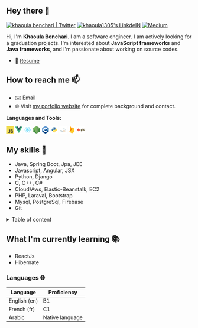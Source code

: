 ## Hey there 👋



<p>
  <a href="https://twitter.com/khaoulabenchari" target="_blank"><img alt="khaoula benchari | Twitter" src="https://img.shields.io/badge/twitter-%231DA1F2.svg?&style=for-the-badge&logo=twitter&logoColor=white" /></a> 
  <a href="https://www.linkedin.com/in/khaoula1305" target="_blank"><img alt="khaoula1305's LinkdeIN" src="https://img.shields.io/badge/linkedin-%230077B5.svg?&style=for-the-badge&logo=linkedin&logoColor=white" /></a> <a href="https://medium.com/@khaoula1305" target="_blank"><img alt="Medium" src="https://img.shields.io/badge/medium-%2312100E.svg?&style=for-the-badge&logo=medium&logoColor=white" /></a>
</p>




Hi, I'm **Khaoula Benchari**. I am a software engineer. I am  actively looking for a graduation projects.
I'm interested about **JavaScript frameworks** and **Java frameworks**, and i'm passionate about working on source codes.

- 📝   [Resume](https://drive.google.com/file/d/1bedJKCWvVYvWmbYkVSxandEKCeAKFHYV/view?usp=sharing)

##  How to reach me 📫
 * ✉️  [Email](khaoulabenchari9@gmail.com)
 * 🌐  Visit [my porfolio website](https://khaoula1305.github.io/benchari-khaoula) for complete background and contact.

**Languages and Tools:**  

<code><img height="20" src="https://raw.githubusercontent.com/github/explore/80688e429a7d4ef2fca1e82350fe8e3517d3494d/topics/javascript/javascript.png"></code>
<code><img height="20" src="https://raw.githubusercontent.com/github/explore/80688e429a7d4ef2fca1e82350fe8e3517d3494d/topics/vue/vue.png"></code>
<code><img height="20" src="https://raw.githubusercontent.com/github/explore/80688e429a7d4ef2fca1e82350fe8e3517d3494d/topics/react/react.png"></code>
<code><img height="20" src="https://raw.githubusercontent.com/github/explore/80688e429a7d4ef2fca1e82350fe8e3517d3494d/topics/nodejs/nodejs.png"></code>
<code><img height="20" src="https://raw.githubusercontent.com/github/explore/80688e429a7d4ef2fca1e82350fe8e3517d3494d/topics/cpp/cpp.png"></code>
<code><img height="20" src="https://raw.githubusercontent.com/github/explore/80688e429a7d4ef2fca1e82350fe8e3517d3494d/topics/python/python.png"></code>
<code><img height="20" src="https://raw.githubusercontent.com/github/explore/80688e429a7d4ef2fca1e82350fe8e3517d3494d/topics/mysql/mysql.png"></code>
<code><img height="20" src="https://raw.githubusercontent.com/github/explore/80688e429a7d4ef2fca1e82350fe8e3517d3494d/topics/firebase/firebase.png"></code>
<code><img height="20" src="https://raw.githubusercontent.com/github/explore/80688e429a7d4ef2fca1e82350fe8e3517d3494d/topics/git/git.png"></code>

<!--details>
<summary>Table of content</summary>
  
<!--## Table of content
   * [How to reach me](#How-to-reach-me-)
   * [My skills](#My-skills-)
   * [My projects](#My-Projects-)
   * [Languages](#Languages-)-->
   
<!--/details--> 



## My skills 📜


- Java, Spring Boot, Jpa, JEE
- Javascript, Angular, JSX
- Python, Django
- C, C++, C#
- Cloud/Aws, Elastic-Beanstalk, EC2
- PHP, Laraval, Bootstrap
- Mysql, PostgreSql, Firebase
- Git
<details>
<summary>Table of content</summary>
## My Projects 💡
<table>
  <thead>
    <tr>
      <th>Project Name</th>
      <th>Skills used</th>
      <th>Description</th>
      <th>Repo</th>
    </tr>
  </thead>
    <tbody>
    <tr>
      <td> Shara </td>
      <td> Android/ Java </td>
      <td>mobile object sharing application </td>
      <td></td>
     </tr>
    <tr>
      <td> Portfolio</d>
      <td> ReactJs </d>
      <td> My Portfolio </d>
      <td> https://khaoula1305.github.io/benchari-khaoula </td>
  
  </tbody>
</table>
</details> 

## What I'm currently learning 📚

- ReactJs
- Hibernate
### Languages 🌐

| Language      | Proficiency                                                               |
| ------------- | ------------------------------------------------------------------------- |
| English (en)  |B1               |
| French (fr)   | C1  |
| Arabic        | Native language  |                                                         |
